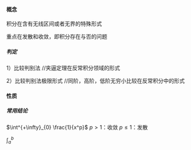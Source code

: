#### 概念
积分在含有无线区间或者无界的特殊形式

重点在发散和收敛，即积分存在与否的问题

##### 判定
1）比较判别法
//夹逼定理在反常积分领域的形式


2）比较判别法极限形式
//同阶，高阶，低阶无穷小比较在反常积分中的形式

#### 性质
##### 常用结论

$\int^{+\infty}_{0} \frac{1}{x^p}$
$p>1$：收敛
$p\leq1$：发散


$\int^{b}_{a}$